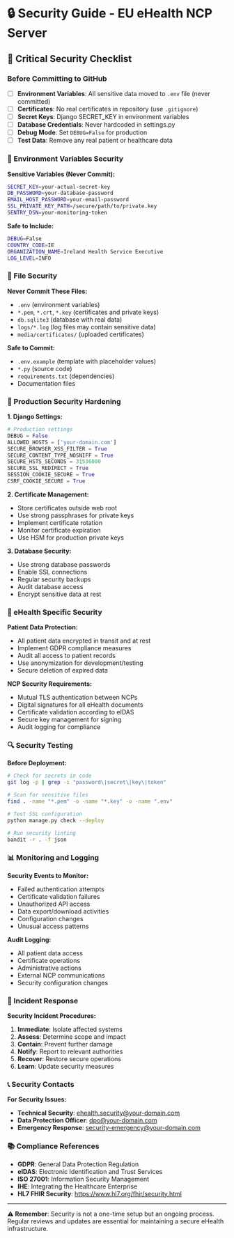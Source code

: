 # 🔒 Security Guide - EU eHealth NCP Server

## 🚨 Critical Security Checklist

### Before Committing to GitHub

- [ ] **Environment Variables**: All sensitive data moved to `.env` file (never committed)
- [ ] **Certificates**: No real certificates in repository (use `.gitignore`)
- [ ] **Secret Keys**: Django SECRET_KEY in environment variables
- [ ] **Database Credentials**: Never hardcoded in settings.py
- [ ] **Debug Mode**: Set `DEBUG=False` for production
- [ ] **Test Data**: Remove any real patient or healthcare data

### 🔐 Environment Variables Security

**Sensitive Variables (Never Commit):**

```bash
SECRET_KEY=your-actual-secret-key
DB_PASSWORD=your-database-password
EMAIL_HOST_PASSWORD=your-email-password
SSL_PRIVATE_KEY_PATH=/secure/path/to/private.key
SENTRY_DSN=your-monitoring-token
```

**Safe to Include:**

```bash
DEBUG=False
COUNTRY_CODE=IE
ORGANIZATION_NAME=Ireland Health Service Executive
LOG_LEVEL=INFO
```

### 📁 File Security

**Never Commit These Files:**

- `.env` (environment variables)
- `*.pem`, `*.crt`, `*.key` (certificates and private keys)
- `db.sqlite3` (database with real data)
- `logs/*.log` (log files may contain sensitive data)
- `media/certificates/` (uploaded certificates)

**Safe to Commit:**

- `.env.example` (template with placeholder values)
- `*.py` (source code)
- `requirements.txt` (dependencies)
- Documentation files

### 🔧 Production Security Hardening

**1. Django Settings:**

```python
# Production settings
DEBUG = False
ALLOWED_HOSTS = ['your-domain.com']
SECURE_BROWSER_XSS_FILTER = True
SECURE_CONTENT_TYPE_NOSNIFF = True
SECURE_HSTS_SECONDS = 31536000
SECURE_SSL_REDIRECT = True
SESSION_COOKIE_SECURE = True
CSRF_COOKIE_SECURE = True
```

**2. Certificate Management:**

- Store certificates outside web root
- Use strong passphrases for private keys
- Implement certificate rotation
- Monitor certificate expiration
- Use HSM for production private keys

**3. Database Security:**

- Use strong database passwords
- Enable SSL connections
- Regular security backups
- Audit database access
- Encrypt sensitive data at rest

### 🏥 eHealth Specific Security

**Patient Data Protection:**

- All patient data encrypted in transit and at rest
- Implement GDPR compliance measures
- Audit all access to patient records
- Use anonymization for development/testing
- Secure deletion of expired data

**NCP Security Requirements:**

- Mutual TLS authentication between NCPs
- Digital signatures for all eHealth documents
- Certificate validation according to eIDAS
- Secure key management for signing
- Audit logging for compliance

### 🔍 Security Testing

**Before Deployment:**

```bash
# Check for secrets in code
git log -p | grep -i "password\|secret\|key\|token"

# Scan for sensitive files
find . -name "*.pem" -o -name "*.key" -o -name ".env"

# Test SSL configuration
python manage.py check --deploy

# Run security linting
bandit -r . -f json
```

### 📊 Monitoring and Logging

**Security Events to Monitor:**

- Failed authentication attempts
- Certificate validation failures
- Unauthorized API access
- Data export/download activities
- Configuration changes
- Unusual access patterns

**Audit Logging:**

- All patient data access
- Certificate operations
- Administrative actions
- External NCP communications
- Security configuration changes

### 🚨 Incident Response

**Security Incident Procedures:**

1. **Immediate**: Isolate affected systems
2. **Assess**: Determine scope and impact
3. **Contain**: Prevent further damage
4. **Notify**: Report to relevant authorities
5. **Recover**: Restore secure operations
6. **Learn**: Update security measures

### 📞 Security Contacts

**For Security Issues:**

- **Technical Security**: <ehealth.security@your-domain.com>
- **Data Protection Officer**: <dpo@your-domain.com>
- **Emergency Response**: <security-emergency@your-domain.com>

### 📚 Compliance References

- **GDPR**: General Data Protection Regulation
- **eIDAS**: Electronic Identification and Trust Services
- **ISO 27001**: Information Security Management
- **IHE**: Integrating the Healthcare Enterprise
- **HL7 FHIR Security**: <https://www.hl7.org/fhir/security.html>

---

**⚠️ Remember**: Security is not a one-time setup but an ongoing process. Regular reviews and updates are essential for maintaining a secure eHealth infrastructure.
